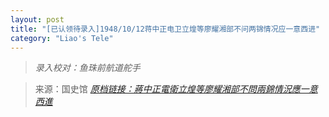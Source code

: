 ```yaml
---
layout: post
title: "[已认领待录入]1948/10/12蒋中正电卫立煌等廖耀湘部不问两锦情况应一意西进"
category: "Liao's Tele"
---
```


> *录入校对：鱼珠前航道舵手*

> 来源：国史馆 [*原档链接：蔣中正電衛立煌等廖耀湘部不問兩錦情況應一意西進*](https://ahonline.drnh.gov.tw/index.php?act=Display/image/58859943Dsx4Ss#60J)
